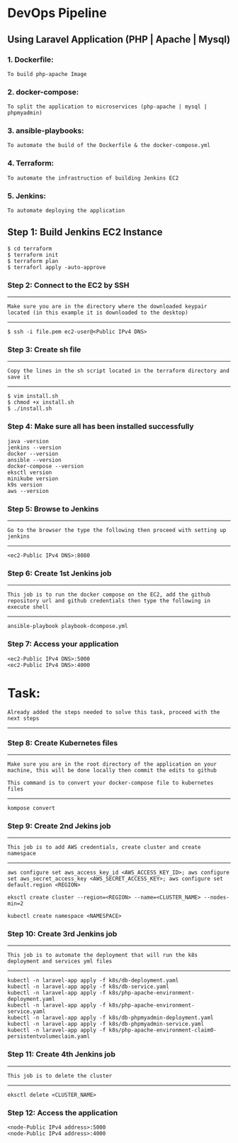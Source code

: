 # DevOps Pipeline 
## Using Laravel Application (PHP | Apache | Mysql) 
### 1. Dockerfile: 
```To build php-apache Image```
### 2. docker-compose: 
```To split the application to microservices (php-apache | mysql | phpmyadmin)```
### 3. ansible-playbooks: 
```To automate the build of the Dockerfile & the docker-compose.yml```
### 4. Terraform: 
```To automate the infrastruction of building Jenkins EC2```
### 5. Jenkins: 
```To automate deploying the application```

## Step 1: Build Jenkins EC2 Instance
```
$ cd terraform
$ terraform init
$ terraform plan
$ terraforl apply -auto-approve
```
### Step 2: Connect to the EC2 by SSH
---

``Make sure you are in the directory where the downloaded keypair located (in this example it is downloaded to the desktop)``

---
```
$ ssh -i file.pem ec2-user@<Public IPv4 DNS>
```
### Step 3: Create sh file
---
``Copy the lines in the sh script located in the terraform directory and save it`` 

---
```
$ vim install.sh
$ chmod +x install.sh 
$ ./install.sh 
```
### Step 4: Make sure all has been installed successfully 
```
java -version
jenkins --version
docker --version
ansible --version
docker-compose --version
eksctl version
minikube version
k9s version
aws --version
```
### Step 5: Browse to Jenkins
---

``Go to the browser the type the following then proceed with setting up jenkins`` 

---
```
<ec2-Public IPv4 DNS>:8080
``` 
### Step 6: Create 1st Jenkins job
---

``This job is to run the docker compose on the EC2, add the github repository url and github credentials then type the following in execute shell`` 

---
```
ansible-playbook playbook-dcompose.yml
```
### Step 7: Access your application
```
<ec2-Public IPv4 DNS>:5000
<ec2-Public IPv4 DNS>:4000
``` 
# Task:

``Already added the steps needed to solve this task, proceed with the next steps``

---
### Step 8: Create Kubernetes files
---

``Make sure you are in the root directory of the application on your machine, this will be done locally then commit the edits to github``

``This command is to convert your docker-compose file to kubernetes files``

---
```
kompose convert
```
### Step 9: Create 2nd Jekins job 
---

``This job is to add AWS credentials, create cluster and create namespace`` 

---
```
aws configure set aws_access_key_id <AWS_ACCESS_KEY_ID>; aws configure set aws_secret_access_key <AWS_SECRET_ACCESS_KEY>; aws configure set default.region <REGION>

eksctl create cluster --region=<REGION> --name=<CLUSTER_NAME> --nodes-min=2

kubectl create namespace <NAMESPACE>
```
### Step 10: Create 3rd Jenkins job  
---

``This job is to automate the deployment that will run the k8s deployment and services yml files``

---
```
kubectl -n laravel-app apply -f k8s/db-deployment.yaml
kubectl -n laravel-app apply -f k8s/db-service.yaml
kubectl -n laravel-app apply -f k8s/php-apache-environment-deployment.yaml
kubectl -n laravel-app apply -f k8s/php-apache-environment-service.yaml
kubectl -n laravel-app apply -f k8s/db-phpmyadmin-deployment.yaml
kubectl -n laravel-app apply -f k8s/db-phpmyadmin-service.yaml
kubectl -n laravel-app apply -f k8s/php-apache-environment-claim0-persistentvolumeclaim.yaml
```
### Step 11: Create 4th Jenkins job 
---

``This job is to delete the cluster``

---
```
eksctl delete <CLUSTER_NAME>
```
### Step 12: Access the application
```
<node-Public IPv4 address>:5000
<node-Public IPv4 address>:4000
```


